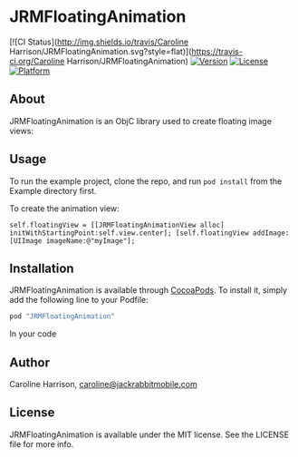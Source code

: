 # JRMFloatingAnimation

[![CI Status](http://img.shields.io/travis/Caroline Harrison/JRMFloatingAnimation.svg?style=flat)](https://travis-ci.org/Caroline Harrison/JRMFloatingAnimation)
[![Version](https://img.shields.io/cocoapods/v/JRMFloatingAnimation.svg?style=flat)](http://cocoapods.org/pods/JRMFloatingAnimation)
[![License](https://img.shields.io/cocoapods/l/JRMFloatingAnimation.svg?style=flat)](http://cocoapods.org/pods/JRMFloatingAnimation)
[![Platform](https://img.shields.io/cocoapods/p/JRMFloatingAnimation.svg?style=flat)](http://cocoapods.org/pods/JRMFloatingAnimation)

## About

JRMFloatingAnimation is an ObjC library used to create floating image views:

## Usage

To run the example project, clone the repo, and run `pod install` from the Example directory first.

To create the animation view:

`self.floatingView = [[JRMFloatingAnimationView alloc] initWithStartingPoint:self.view.center];
[self.floatingView addImage:[UIImage imageName:@"myImage"];`

## Installation

JRMFloatingAnimation is available through [CocoaPods](http://cocoapods.org). To install
it, simply add the following line to your Podfile:

```ruby
pod "JRMFloatingAnimation"
```

In your code 

## Author

Caroline Harrison, caroline@jackrabbitmobile.com

## License

JRMFloatingAnimation is available under the MIT license. See the LICENSE file for more info.
